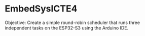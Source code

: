 # EmbedSysICTE4
Objective: Create a simple round-robin scheduler that runs three independent tasks on the ESP32-S3 using the Arduino IDE.
